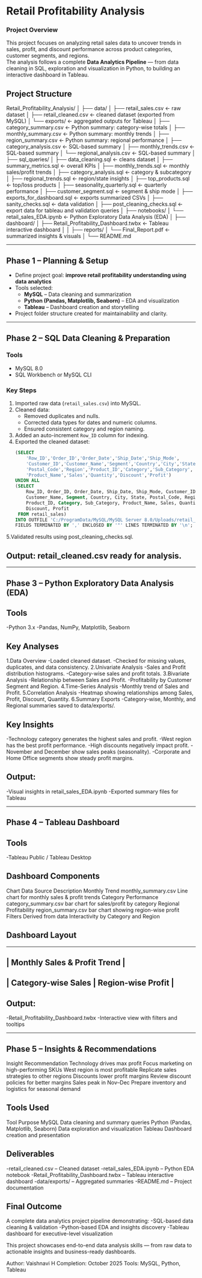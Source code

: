 # Retail Profitability Analysis

### Project Overview
This project focuses on analyzing retail sales data to uncover trends in sales, profit, and discount performance across product categories, customer segments, and regions.  
The analysis follows a complete **Data Analytics Pipeline** — from data cleaning in SQL, exploration and visualization in Python, to building an interactive dashboard in Tableau.

##  Project Structure

Retail_Profitability_Analysis/
│
├── data/
│ ├── retail_sales.csv ← raw dataset
│ ├── retail_cleaned.csv ← cleaned dataset (exported from MySQL)
│ └── exports/ ← aggregated outputs for Tableau
│ ├── category_summary.csv ← Python summary: category-wise totals
│ ├── monthly_summary.csv ← Python summary: monthly trends
│ ├── region_summary.csv ← Python summary: regional performance
│ ├── category_analysis.csv ← SQL-based summary 
│ ├── monthly_trends.csv ← SQL-based summary 
│ └── regional_analysis.csv ← SQL-based summary 
│
├── sql_queries/
│   ├── data_cleaning.sql              ← cleans dataset
│   ├── summary_metrics.sql            ← overall KPIs
│   ├── monthly_trends.sql             ← monthly sales/profit trends
│   ├── category_analysis.sql          ← category & subcategory
│   ├── regional_trends.sql            ← region/state insights
│   ├── top_products.sql               ← top/loss products
│   ├── seasonality_quarterly.sql      ← quarterly performance
│   ├── customer_segment.sql           ← segment & ship mode
│   ├── exports_for_dashboard.sql      ← exports summarized CSVs
│   ├── sanity_checks.sql              ← data validation
│   ├── post_cleaning_checks.sql       ← export data for tableau and validation queries 
│
├── notebooks/
│ └── retail_sales_EDA.ipynb ← Python Exploratory Data Analysis (EDA)
│
├── dashboard/
│ ├── Retail_Profitability_Dashboard.twbx ← Tableau interactive dashboard
│ 
│
├── reports/
│ └── Final_Report.pdf ← summarized insights & visuals 
│
└── README.md


---

##  Phase 1 – Planning & Setup

- Define project goal: **improve retail profitability understanding using data analytics**
- Tools selected:
  - **MySQL** – Data cleaning and summarization  
  - **Python (Pandas, Matplotlib, Seaborn)** – EDA and visualization  
  - **Tableau** – Dashboard creation and storytelling
- Project folder structure created for maintainability and clarity.

---

##  Phase 2 – SQL Data Cleaning & Preparation

###  Tools
- MySQL 8.0  
- SQL Workbench or MySQL CLI  

###  Key Steps
1. Imported raw data (`retail_sales.csv`) into MySQL.
2. Cleaned data:
   - Removed duplicates and nulls.
   - Corrected data types for dates and numeric columns.
   - Ensured consistent category and region naming.
3. Added an auto-increment `Row_ID` column for indexing.
4. Exported the cleaned dataset:
   ```sql
   (SELECT 
       'Row_ID','Order_ID','Order_Date','Ship_Date','Ship_Mode',
       'Customer_ID','Customer_Name','Segment','Country','City','State',
       'Postal_Code','Region','Product_ID','Category','Sub_Category',
       'Product_Name','Sales','Quantity','Discount','Profit')
   UNION ALL
   (SELECT 
       Row_ID, Order_ID, Order_Date, Ship_Date, Ship_Mode, Customer_ID,
       Customer_Name, Segment, Country, City, State, Postal_Code, Region,
       Product_ID, Category, Sub_Category, Product_Name, Sales, Quantity,
       Discount, Profit
    FROM retail_sales)
   INTO OUTFILE 'C:/ProgramData/MySQL/MySQL Server 8.0/Uploads/retail_cleaned.csv'
   FIELDS TERMINATED BY ',' ENCLOSED BY '"' LINES TERMINATED BY '\n';
5.Validated results using post_cleaning_checks.sql.
## Output: retail_cleaned.csv ready for analysis.

---

## Phase 3 – Python Exploratory Data Analysis (EDA)
## Tools
-Python 3.x
-Pandas, NumPy, Matplotlib, Seaborn

## Key Analyses
1.Data Overview
   -Loaded cleaned dataset.
   -Checked for missing values, duplicates, and data consistency.
2.Univariate Analysis
    -Sales and Profit distribution histograms.
    -Category-wise sales and profit totals.
3.Bivariate Analysis
    -Relationship between Sales and Profit.
    -Profitability by Customer Segment and Region.
4.Time-Series Analysis
    -Monthly trend of Sales and Profit.
5.Correlation Analysis
    -Heatmap showing relationships among Sales, Profit, Discount, Quantity.
6.Summary Exports
    -Category-wise, Monthly, and Regional summaries saved to data/exports/.

## Key Insights
-Technology category generates the highest sales and profit.
-West region has the best profit performance.
-High discounts negatively impact profit.
-November and December show sales peaks (seasonality).
-Corporate and Home Office segments show steady profit margins.

## Output:
-Visual insights in retail_sales_EDA.ipynb
-Exported summary files for Tableau

---

## Phase 4 – Tableau Dashboard
## Tools
-Tableau Public / Tableau Desktop

## Dashboard Components
Chart	                  Data Source        	   Description
Monthly Trend	          monthly_summary.csv	   Line chart for monthly sales & profit trends
Category Performance	  category_summary.csv   bar chart for sales/profit by category
Regional Profitability	region_summary.csv     bar chart showing region-wise profit
Filters               	Derived from data	     Interactivity by Category and Region

 ## Dashboard Layout
-------------------------------------------------------
|              Monthly Sales & Profit Trend           |
-------------------------------------------------------
|   Category-wise Sales  |     Region-wise Profit     |
-------------------------------------------------------


## Output:
-Retail_Profitability_Dashboard.twbx
-Interactive view with filters and tooltips


---


## Phase 5 – Insights & Recommendations
Insight                        	   Recommendation
Technology drives max profit	     Focus marketing on high-performing SKUs
West region is most profitable	   Replicate sales strategies to other regions
Discounts lower profit margins	   Review discount policies for better margins
Sales peak in Nov–Dec	             Prepare inventory and logistics for seasonal demand

## Tools Used
Tool	                                     Purpose
MySQL	                                     Data cleaning and summary queries
Python (Pandas, Matplotlib, Seaborn)	     Data exploration and visualization
Tableau	                                   Dashboard creation and presentation

## Deliverables
-retail_cleaned.csv – Cleaned dataset
-retail_sales_EDA.ipynb – Python EDA notebook
-Retail_Profitability_Dashboard.twbx – Tableau interactive dashboard
-data/exports/ – Aggregated summaries
-README.md – Project documentation

## Final Outcome

A complete data analytics project pipeline demonstrating:
   -SQL-based data cleaning & validation
   -Python-based EDA and insights discovery
   -Tableau dashboard for executive-level visualization

This project showcases end-to-end data analysis skills — from raw data to actionable insights and business-ready dashboards.

Author: Vaishnavi H
Completion: October 2025
Tools: MySQL, Python, Tableau
